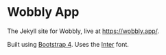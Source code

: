 # Wobbly App

The Jekyll site for Wobbly, live at https://wobbly.app/.

Built using [Bootstrap 4](https://getbootstrap.com/). Uses the [Inter](https://rsms.me/inter/) font.
